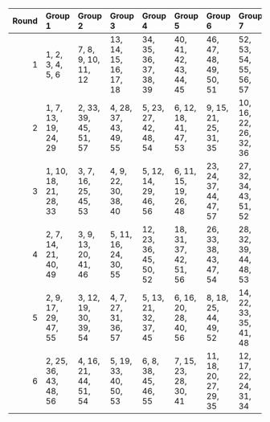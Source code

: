 |   Round | Group 1               | Group 2               | Group 3                | Group 4                | Group 5                | Group 6                | Group 7                | Group 8            | Group 9            | Group 10           |
|--------:|:----------------------|:----------------------|:-----------------------|:-----------------------|:-----------------------|:-----------------------|:-----------------------|:-------------------|:-------------------|:-------------------|
|       1 | 1, 2, 3, 4, 5, 6      | 7, 8, 9, 10, 11, 12   | 13, 14, 15, 16, 17, 18 | 34, 35, 36, 37, 38, 39 | 40, 41, 42, 43, 44, 45 | 46, 47, 48, 49, 50, 51 | 52, 53, 54, 55, 56, 57 | 19, 20, 21, 22, 23 | 24, 25, 26, 27, 28 | 29, 30, 31, 32, 33 |
|       2 | 1, 7, 13, 19, 24, 29  | 2, 33, 39, 45, 51, 57 | 4, 28, 37, 43, 49, 55  | 5, 23, 27, 42, 48, 54  | 6, 12, 18, 41, 47, 53  | 9, 15, 21, 25, 31, 35  | 10, 16, 22, 26, 32, 36 | 3, 38, 44, 50, 56  | 8, 14, 20, 30, 34  | 11, 17, 40, 46, 52 |
|       3 | 1, 10, 18, 21, 28, 33 | 3, 7, 16, 25, 45, 53  | 4, 9, 22, 30, 38, 40   | 5, 12, 14, 29, 46, 56  | 6, 11, 15, 19, 26, 48  | 23, 24, 37, 44, 47, 57 | 27, 32, 34, 43, 51, 52 | 2, 8, 13, 35, 42   | 17, 20, 36, 49, 54 | 31, 39, 41, 50, 55 |
|       4 | 2, 7, 14, 21, 40, 49  | 3, 9, 13, 20, 41, 46  | 5, 11, 16, 24, 30, 55  | 12, 23, 36, 45, 50, 52 | 18, 31, 37, 42, 51, 56 | 26, 33, 38, 43, 47, 54 | 28, 32, 39, 44, 48, 53 | 1, 8, 15, 22, 27   | 4, 10, 17, 19, 35  | 6, 25, 29, 34, 57  |
|       5 | 2, 9, 17, 29, 47, 55  | 3, 12, 19, 30, 39, 54 | 4, 7, 27, 31, 36, 57   | 5, 13, 21, 32, 37, 45  | 6, 16, 20, 28, 40, 56  | 8, 18, 25, 44, 49, 52  | 14, 22, 33, 35, 41, 48 | 1, 11, 23, 38, 51  | 10, 15, 24, 43, 50 | 26, 34, 42, 46, 53 |
|       6 | 2, 25, 36, 43, 48, 56 | 4, 16, 21, 44, 51, 54 | 5, 19, 33, 40, 50, 53  | 6, 8, 38, 45, 46, 55   | 7, 15, 23, 28, 30, 41  | 11, 18, 20, 27, 29, 35 | 12, 17, 22, 24, 31, 34 | 1, 9, 14, 26, 37   | 3, 32, 42, 49, 57  | 10, 13, 39, 47, 52 |